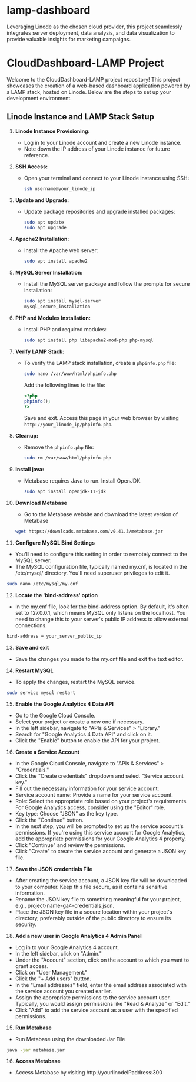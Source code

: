 # lamp-dashboard
Leveraging Linode as the chosen cloud provider, this project seamlessly integrates server deployment, data analysis, and data visualization to provide valuable insights for marketing campaigns.

# CloudDashboard-LAMP Project

Welcome to the CloudDashboard-LAMP project repository! This project showcases the creation of a web-based dashboard application powered by a LAMP stack, hosted on Linode. Below are the steps to set up your development environment.

## Linode Instance and LAMP Stack Setup

1. **Linode Instance Provisioning:**
   - Log in to your Linode account and create a new Linode instance.
   - Note down the IP address of your Linode instance for future reference.

2. **SSH Access:**
   - Open your terminal and connect to your Linode instance using SSH:
     ```bash
     ssh username@your_linode_ip
     ```

3. **Update and Upgrade:**
   - Update package repositories and upgrade installed packages:
     ```bash
     sudo apt update
     sudo apt upgrade
     ```

4. **Apache2 Installation:**
   - Install the Apache web server:
     ```bash
     sudo apt install apache2
     ```

5. **MySQL Server Installation:**
   - Install the MySQL server package and follow the prompts for secure installation:
     ```bash
     sudo apt install mysql-server
     mysql_secure_installation
     ```

6. **PHP and Modules Installation:**
   - Install PHP and required modules:
     ```bash
     sudo apt install php libapache2-mod-php php-mysql
     ```

7. **Verify LAMP Stack:**
   - To verify the LAMP stack installation, create a `phpinfo.php` file:
     ```bash
     sudo nano /var/www/html/phpinfo.php
     ```
     Add the following lines to the file:
     ```php
     <?php
     phpinfo();
     ?>
     ```
     Save and exit. Access this page in your web browser by visiting `http://your_linode_ip/phpinfo.php`.

8. **Cleanup:**
   - Remove the `phpinfo.php` file:
     ```bash
     sudo rm /var/www/html/phpinfo.php
     ```

9. **Install java:**
   - Metabase requires Java to run. Install OpenJDK.
     ```bash
     sudo apt install openjdk-11-jdk
     ```

10. **Download Metabase**
    - Go to the Metabase website and download the latest version of Metabase
    ```bash
    wget https://downloads.metabase.com/v0.41.3/metabase.jar
    ```

11. **Configure MySQL Bind Settings**
   - You'll need to configure this setting in order to remotely connect to the MySQL server.
   - The MySQL configuration file, typically named my.cnf, is located in the /etc/mysql/ directory. You'll need superuser privileges to edit it.
 
   ```bash
   sudo nano /etc/mysql/my.cnf
   ```

12. **Locate the 'bind-address' option**
   - In the my.cnf file, look for the bind-address option. By default, it's often set to 127.0.0.1, which means MySQL only listens on the localhost. You need to change this to your server's public IP address to allow external connections.
   
   ```bash
   bind-address = your_server_public_ip
   ```
13. **Save and exit**
   - Save the changes you made to the my.cnf file and exit the text editor.

14. **Restart MySQL**
   - To apply the changes, restart the MySQL service.

   ```bash
   sudo service mysql restart
   ```

15. **Enable the Google Analytics 4 Data API**
   - Go to the Google Cloud Console.
   - Select your project or create a new one if necessary.
   - In the left sidebar, navigate to "APIs & Services" > "Library."
   - Search for "Google Analytics 4 Data API" and click on it.
   - Click the "Enable" button to enable the API for your project.

16. **Create a Service Account**
   - In the Google Cloud Console, navigate to "APIs & Services" > "Credentials."
   - Click the "Create credentials" dropdown and select "Service account key."
   - Fill out the necessary information for your service account:
   - Service account name: Provide a name for your service account.
   - Role: Select the appropriate role based on your project's requirements. For Google Analytics access, consider using the "Editor" role.
   - Key type: Choose "JSON" as the key type.
   - Click the "Continue" button.
   - In the next step, you will be prompted to set up the service account's permissions. If you're using this service account for Google Analytics, add the appropriate permissions for your Google Analytics 4 property.
   - Click "Continue" and review the permissions.
   - Click "Create" to create the service account and generate a JSON key file.

17. **Save the JSON credentials File**
   - After creating the service account, a JSON key file will be downloaded to your computer. Keep this file secure, as it contains sensitive information.
   - Rename the JSON key file to something meaningful for your project, e.g., project-name-ga4-credentials.json.
   - Place the JSON key file in a secure location within your project's directory, preferably outside of the public directory to ensure its security.

18. **Add a new user in Google Analytics 4 Admin Panel**
   - Log in to your Google Analytics 4 account.
   - In the left sidebar, click on "Admin."
   - Under the "Account" section, click on the account to which you want to grant access.
   - Click on "User Management."
   - Click the "+ Add users" button.
   - In the "Email addresses" field, enter the email address associated with the service account you created earlier.
   - Assign the appropriate permissions to the service account user. Typically, you would assign permissions like "Read & Analyze" or "Edit."
   - Click "Add" to add the service account as a user with the specified permissions. 

15. **Run Metabase**
   - Run Metabase using the downloaded Jar File

   ```bash
   java -jar metabase.jar
   ```

16. **Access Metabase**
   - Access Metabase by visiting http://yourlinodeIPaddress:300



